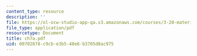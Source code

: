 ```yaml
---
content_type: resource
description: ''
file: https://ol-ocw-studio-app-qa.s3.amazonaws.com/courses/3-20-materials-at-equilibrium-sma-5111-fall-2003/00702878c9cbe3b548e6b3705d8ac975_ch7a.pdf
file_type: application/pdf
resourcetype: Document
title: ch7a.pdf
uid: 00702878-c9cb-e3b5-48e6-b3705d8ac975
---
```

